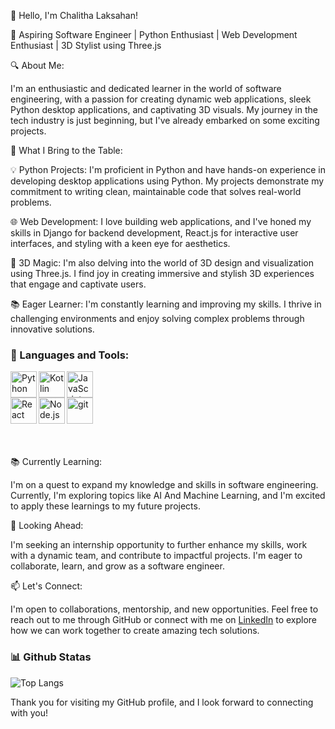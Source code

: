 👋 Hello, I'm Chalitha Laksahan!

🚀 Aspiring Software Engineer | Python Enthusiast | Web Development Enthusiast | 3D Stylist using Three.js

🔍 About Me:

I'm an enthusiastic and dedicated learner in the world of software engineering, with a passion for creating dynamic web applications, sleek Python desktop applications, and captivating 3D visuals. My journey in the tech industry is just beginning, but I've already embarked on some exciting projects.

🌟 What I Bring to the Table:

💡 Python Projects: I'm proficient in Python and have hands-on experience in developing desktop applications using Python. My projects demonstrate my commitment to writing clean, maintainable code that solves real-world problems.

🌐 Web Development: I love building web applications, and I've honed my skills in Django for backend development, React.js for interactive user interfaces, and styling with a keen eye for aesthetics.

🎨 3D Magic: I'm also delving into the world of 3D design and visualization using Three.js. I find joy in creating immersive and stylish 3D experiences that engage and captivate users.

📚 Eager Learner: I'm constantly learning and improving my skills. I thrive in challenging environments and enjoy solving complex problems through innovative solutions.

### 🔨 Languages and Tools:

<div style="display: flex; flex-wrap: wrap;">
    <a href="https://www.python.org" target="_blank"><img align="left" alt="Python" height ="42px" src="https://raw.githubusercontent.com/rahul-jha98/github_readme_icons/main/language_and_tools/square/python/python.svg"></a>
    <a href="https://kotlinlang.org" target="_blank"><img align="left" alt="Kotlin" height ="42px" src="https://raw.githubusercontent.com/rahul-jha98/github_readme_icons/main/language_and_tools/square/kotlin/kotlin.svg"></a>
    <a href="https://developer.mozilla.org/en-US/docs/Web/JavaScript" target="_blank"> <img align="left" alt="JavaScript" height ="42px"  src="https://raw.githubusercontent.com/rahul-jha98/github_readme_icons/main/language_and_tools/square/javascript/javascript.svg"> </a>
</div>
<div style="clear: both;"></div>
<div style="display: flex; flex-wrap: wrap;">
    <a href="https://reactjs.org/" target="_blank"> <img align="left" alt="React" height ="42px" src="https://raw.githubusercontent.com/rahul-jha98/github_readme_icons/main/language_and_tools/square/react/react.svg"></a>
    <a href="https://nodejs.org" target="_blank"><img align="left" alt="Node.js" height ="42px" src="https://raw.githubusercontent.com/rahul-jha98/github_readme_icons/main/language_and_tools/square/node/node.svg"></a>
    <a href="https://git-scm.com/" target="_blank"> <img src="https://raw.githubusercontent.com/rahul-jha98/github_readme_icons/main/language_and_tools/square/git-scm/git-scm.svg" align="left" alt="git" height='42px'/> </a>
</div>


<br>
<br>
<br>
📚 Currently Learning:

I'm on a quest to expand my knowledge and skills in software engineering. Currently, I'm exploring topics like AI And Machine Learning, and I'm excited to apply these learnings to my future projects.

🚀 Looking Ahead:

I'm seeking an internship opportunity to further enhance my skills, work with a dynamic team, and contribute to impactful projects. I'm eager to collaborate, learn, and grow as a software engineer.

📫 Let's Connect:

I'm open to collaborations, mentorship, and new opportunities. Feel free to reach out to me through GitHub or connect with me on [LinkedIn](https://www.linkedin.com/in/chalitha-laksahan) to explore how we can work together to create amazing tech solutions.



### 📊 Github Statas
  

![Top Langs](https://github-readme-stats.vercel.app/api/top-langs/?username=chalithalaksahan&layout=compact)



Thank you for visiting my GitHub profile, and I look forward to connecting with you!

